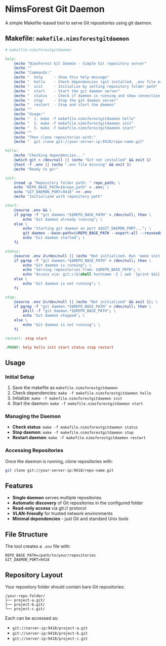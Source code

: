 # NimsForest Git Daemon

A simple Makefile-based tool to serve Git repositories using git daemon.

## Makefile: `makefile.nimsforestgitdaemon`

```makefile
# makefile.nimsforestgitdaemon

help:
	@echo "NimsForest Git Daemon - Simple Git repository server"
	@echo ""
	@echo "Commands:"
	@echo "  help     - Show this help message"
	@echo "  hello    - Check dependencies (git installed, .env file exists)"
	@echo "  init     - Initialize by setting repository folder path"
	@echo "  start    - Start the git daemon server"
	@echo "  status   - Check if daemon is running and show connection info"
	@echo "  stop     - Stop the git daemon server"
	@echo "  restart  - Stop and start the daemon"
	@echo ""
	@echo "Usage:"
	@echo "  1. make -f makefile.nimsforestgitdaemon hello"
	@echo "  2. make -f makefile.nimsforestgitdaemon init"
	@echo "  3. make -f makefile.nimsforestgitdaemon start"
	@echo ""
	@echo "Then clone repositories with:"
	@echo "  git clone git://your-server-ip:9418/repo-name.git"

hello:
	@echo "Checking dependencies..."
	@which git > /dev/null || (echo "Git not installed" && exit 1)
	@test -f .env || (echo ".env file missing" && exit 1)
	@echo "Ready to go!"

init:
	@read -p "Repository folder path: " repo_path; \
	echo "REPO_BASE_PATH=$$repo_path" > .env; \
	echo "GIT_DAEMON_PORT=9418" >> .env
	@echo "Initialized with repository path"

start:
	@source .env && \
	if pgrep -f "git daemon.*$$REPO_BASE_PATH" > /dev/null; then \
		echo "Git daemon already running"; \
	else \
		echo "Starting git daemon on port $$GIT_DAEMON_PORT..."; \
		git daemon --base-path=$$REPO_BASE_PATH --export-all --reuseaddr --verbose --detach; \
		echo "Git daemon started"; \
	fi

status:
	@source .env 2>/dev/null || (echo "Not initialized. Run 'make init' first" && exit 1); \
	if pgrep -f "git daemon.*$$REPO_BASE_PATH" > /dev/null; then \
		echo "Git daemon is running"; \
		echo "Serving repositories from: $$REPO_BASE_PATH"; \
		echo "Access via: git://$(shell hostname -I | awk '{print $$1}'):$$GIT_DAEMON_PORT/repo-name.git"; \
	else \
		echo "Git daemon is not running"; \
	fi

stop:
	@source .env 2>/dev/null || (echo "Not initialized" && exit 1); \
	if pgrep -f "git daemon.*$$REPO_BASE_PATH" > /dev/null; then \
		pkill -f "git daemon.*$$REPO_BASE_PATH"; \
		echo "Git daemon stopped"; \
	else \
		echo "Git daemon is not running"; \
	fi

restart: stop start

.PHONY: help hello init start status stop restart
```

## Usage

### Initial Setup
1. Save the makefile as `makefile.nimsforestgitdaemon`
2. Check dependencies: `make -f makefile.nimsforestgitdaemon hello`
3. Initialize: `make -f makefile.nimsforestgitdaemon init`
4. Start the daemon: `make -f makefile.nimsforestgitdaemon start`

### Managing the Daemon
- **Check status**: `make -f makefile.nimsforestgitdaemon status`
- **Stop daemon**: `make -f makefile.nimsforestgitdaemon stop`  
- **Restart daemon**: `make -f makefile.nimsforestgitdaemon restart`

### Accessing Repositories
Once the daemon is running, clone repositories with:
```bash
git clone git://your-server-ip:9418/repo-name.git
```

## Features
- **Single daemon** serves multiple repositories
- **Automatic discovery** of Git repositories in the configured folder
- **Read-only access** via git:// protocol
- **VLAN-friendly** for trusted network environments
- **Minimal dependencies** - just Git and standard Unix tools

## File Structure
The tool creates a `.env` file with:
```
REPO_BASE_PATH=/path/to/your/repositories
GIT_DAEMON_PORT=9418
```

## Repository Layout
Your repository folder should contain bare Git repositories:
```
/your-repo-folder/
├── project-a.git/
├── project-b.git/
└── project-c.git/
```

Each can be accessed as:
- `git://server-ip:9418/project-a.git`
- `git://server-ip:9418/project-b.git`
- `git://server-ip:9418/project-c.git`